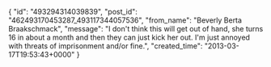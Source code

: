  {
   "id": "493294314039839",
   "post_id": "462493170453287_493117344057536",
   "from_name": "Beverly Berta Braakschmack",
   "message": "I don't think this will get out of hand, she turns 16 in about a month and then they can just kick her out. I'm just annoyed with threats of imprisonment and/or fine.",
   "created_time": "2013-03-17T19:53:43+0000"
 }
